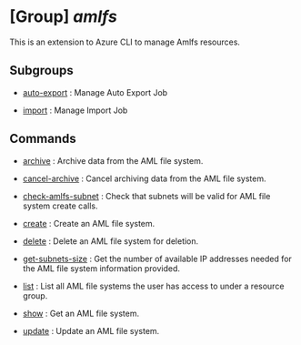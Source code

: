 # [Group] _amlfs_

This is an extension to Azure CLI to manage Amlfs resources.

## Subgroups

- [auto-export](/Commands/amlfs/auto-export/readme.md)
: Manage Auto Export Job

- [import](/Commands/amlfs/import/readme.md)
: Manage Import Job

## Commands

- [archive](/Commands/amlfs/_archive.md)
: Archive data from the AML file system.

- [cancel-archive](/Commands/amlfs/_cancel-archive.md)
: Cancel archiving data from the AML file system.

- [check-amlfs-subnet](/Commands/amlfs/_check-amlfs-subnet.md)
: Check that subnets will be valid for AML file system create calls.

- [create](/Commands/amlfs/_create.md)
: Create an AML file system.

- [delete](/Commands/amlfs/_delete.md)
: Delete an AML file system for deletion.

- [get-subnets-size](/Commands/amlfs/_get-subnets-size.md)
: Get the number of available IP addresses needed for the AML file system information provided.

- [list](/Commands/amlfs/_list.md)
: List all AML file systems the user has access to under a resource group.

- [show](/Commands/amlfs/_show.md)
: Get an AML file system.

- [update](/Commands/amlfs/_update.md)
: Update an AML file system.
